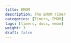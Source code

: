 ```yaml
---
title: EMOM
description: The EMOM Timer
categories: [Timers, EMOM]
tags: [timers, docs, emom]
weight: 3
draft: false
---
```

